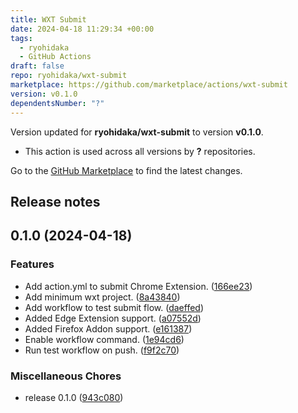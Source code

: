 ```yaml
---
title: WXT Submit
date: 2024-04-18 11:29:34 +00:00
tags:
  - ryohidaka
  - GitHub Actions
draft: false
repo: ryohidaka/wxt-submit
marketplace: https://github.com/marketplace/actions/wxt-submit
version: v0.1.0
dependentsNumber: "?"
---
```



Version updated for **ryohidaka/wxt-submit** to version **v0.1.0**.
- This action is used across all versions by **?** repositories.

Go to the [GitHub Marketplace](https://github.com/marketplace/actions/wxt-submit) to find the latest changes.

## Release notes

## 0.1.0 (2024-04-18)


### Features

* Add action.yml to submit Chrome Extension. ([166ee23](https://github.com/ryohidaka/wxt-submit/commit/166ee236254e0df443392c2c9aae8a61e0d83d59))
* Add minimum wxt project. ([8a43840](https://github.com/ryohidaka/wxt-submit/commit/8a4384056fae456533dd4f549df79ff8342a3d0d))
* Add workflow to test submit flow. ([daeffed](https://github.com/ryohidaka/wxt-submit/commit/daeffedcd260bf2459216a881b3975491cc66adf))
* Added Edge Extension support. ([a07552d](https://github.com/ryohidaka/wxt-submit/commit/a07552da84c813a1d11ee8cf2eaaa65f6d321854))
* Added Firefox Addon support. ([e161387](https://github.com/ryohidaka/wxt-submit/commit/e161387ec22e80dacfd983049d917d4f669e605b))
* Enable workflow command. ([1e94cd6](https://github.com/ryohidaka/wxt-submit/commit/1e94cd67b15620de44e3cc88cc0c560b2c6e3976))
* Run test workflow on push. ([f9f2c70](https://github.com/ryohidaka/wxt-submit/commit/f9f2c709030b7833928a619d4fc9c8db337b285e))


### Miscellaneous Chores

* release 0.1.0 ([943c080](https://github.com/ryohidaka/wxt-submit/commit/943c0806f9b8bce4351b6285103095d73a33f00c))
